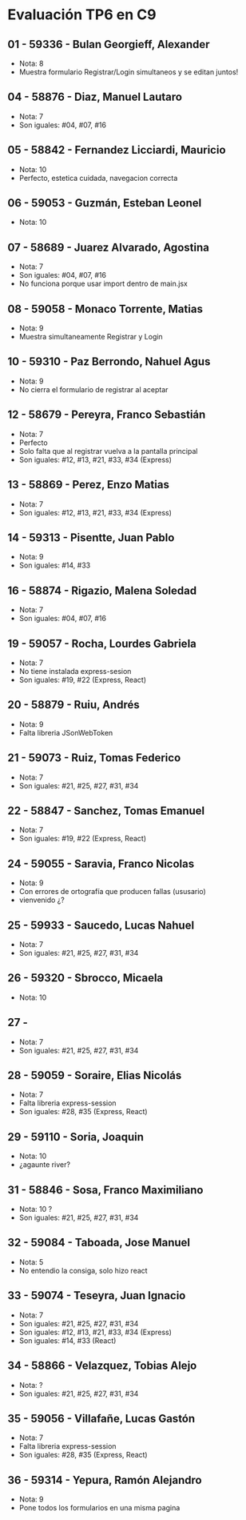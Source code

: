 # Evaluación TP6 en C9

## 01 - 59336 - Bulan Georgieff, Alexander
- Nota: 8
- Muestra formulario Registrar/Login simultaneos y se editan juntos!

## 04 - 58876 - Diaz, Manuel Lautaro
- Nota: 7
- Son iguales: #04, #07, #16

## 05 - 58842 - Fernandez Licciardi, Mauricio
- Nota: 10
- Perfecto, estetica cuidada, navegacion correcta

## 06 - 59053 - Guzmán, Esteban Leonel
- Nota: 10

## 07 - 58689 - Juarez Alvarado, Agostina
- Nota: 7
- Son iguales: #04, #07, #16
- No funciona porque usar import dentro de main.jsx

## 08 - 59058 - Monaco Torrente, Matias
- Nota: 9
- Muestra simultaneamente Registrar y Login

## 10 - 59310 - Paz Berrondo, Nahuel Agus
- Nota: 9
- No cierra el formulario de registrar al aceptar

## 12 - 58679 - Pereyra, Franco Sebastián
- Nota: 7
- Perfecto
- Solo falta que al registrar vuelva a la pantalla principal
- Son iguales: #12, #13, #21, #33, #34 (Express)

## 13 - 58869 - Perez, Enzo Matias
- Nota: 7
- Son iguales: #12, #13, #21, #33, #34 (Express)

## 14 - 59313 - Pisentte, Juan Pablo
- Nota: 9
- Son iguales: #14, #33

## 16 - 58874 - Rigazio, Malena Soledad
- Nota: 7
- Son iguales: #04, #07, #16

## 19 - 59057 - Rocha, Lourdes Gabriela
- Nota: 7
- No tiene instalada express-sesion
- Son iguales: #19, #22 (Express, React)

## 20 - 58879 - Ruiu, Andrés
- Nota: 9
- Falta libreria JSonWebToken

## 21 - 59073 - Ruiz, Tomas Federico
- Nota: 7
- Son iguales: #21, #25, #27, #31, #34

## 22 - 58847 - Sanchez, Tomas Emanuel
- Nota: 7
- Son iguales: #19, #22 (Express, React)

## 24 - 59055 - Saravia, Franco Nicolas
- Nota: 9
- Con errores de ortografía que producen fallas (ususario)
- vienvenido ¿?

## 25 - 59933 - Saucedo, Lucas Nahuel
- Nota: 7
- Son iguales: #21, #25, #27, #31, #34

## 26 - 59320 - Sbrocco, Micaela
- Nota: 10

## 27 - 
- Nota: 7
- Son iguales: #21, #25, #27, #31, #34

## 28 - 59059 - Soraire, Elias Nicolás
- Nota: 7
- Falta libreria express-session
- Son iguales: #28, #35 (Express, React)

## 29 - 59110 - Soria, Joaquin
- Nota: 10
- ¿agaunte river?

## 31 - 58846 - Sosa, Franco Maximiliano
- Nota: 10 ?
- Son iguales: #21, #25, #27, #31, #34

## 32 - 59084 - Taboada, Jose Manuel
- Nota: 5
- No entendio la consiga, solo hizo react

## 33 - 59074 - Teseyra, Juan Ignacio
- Nota: 7
- Son iguales: #21, #25, #27, #31, #34
- Son iguales: #12, #13, #21, #33, #34 (Express)
- Son iguales: #14, #33 (React)

## 34 - 58866 - Velazquez, Tobias Alejo
- Nota: ?
- Son iguales: #21, #25, #27, #31, #34

## 35 - 59056 - Villafañe, Lucas Gastón
- Nota: 7
- Falta libreria express-session
- Son iguales: #28, #35 (Express, React)

## 36 - 59314 - Yepura, Ramón Alejandro
- Nota: 9
- Pone todos los formularios en una misma pagina
